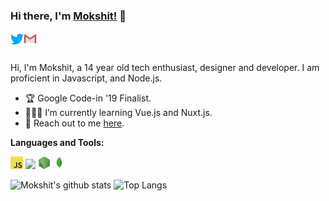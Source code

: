 ### Hi there, I'm [Mokshit!](https://mokshitjain.com) 👋

<a href="https://twitter.com/mokshit06">
  <img align="left" alt="Mokshit Jain | Twitter" width="21px" src="https://raw.githubusercontent.com/Mokshit06/Mokshit06/master/assets/twitter.svg" />
</a>

<a href="mailto:mokshitjain2006@gmail.com">
  <img align="left" alt="Mokshit Jain | Instagram" width="21px" src="https://raw.githubusercontent.com/Mokshit06/Mokshit06/master/assets/gmail.svg" />
</a>

<br />
<br />

Hi, I'm Mokshit, a 14 year old tech enthusiast, designer and developer. I am proficient in Javascript, and Node.js.

- 🏆 Google Code-in '19 Finalist.
- 👨🏽‍💻 I’m currently learning Vue.js and Nuxt.js.
- 💬 Reach out to me [here](mailto:mokshitjain2006@gmail.com).

**Languages and Tools:**

<code><img height="20" src="https://raw.githubusercontent.com/github/explore/master/topics/javascript/javascript.png"></code>
<code><img height="20" src="https://img.icons8.com/color/48/000000/vue-js.png"/></code>
<code><img height="20" src="https://raw.githubusercontent.com/github/explore/master/topics/nodejs/nodejs.png"></code>
<code><img height="20" src="https://raw.githubusercontent.com/Mokshit06/Mokshit06/master/assets/mongodb.svg"></code>

![Mokshit's github stats](https://github-readme-stats.vercel.app/api?username=mokshit06&count_private=true&hide=prs&include_all_commits=true)
![Top Langs](https://github-readme-stats.vercel.app/api/top-langs/?username=mokshit06&layout=compact)
